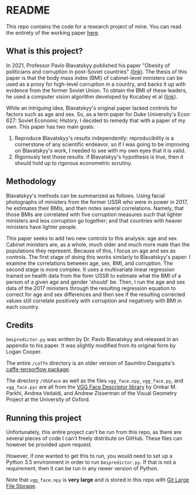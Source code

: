 # README

This repo contains the code for a research project of mine. You can read the entirety of the working paper [here](https://www.logan-cooper.com/assets/Cooper_Becker_Obesity_and_Corruption.pdf).

## What is this project?
In 2021, Professor Pavlo Blavatskyy published his paper "Obesity of politicians and corruption in post-Soviet countries" ([link](https://onlinelibrary.wiley.com/doi/abs/10.1111/ecot.12259)). The thesis of this paper is that the body mass index (BMI) of cabinet-level ministers can be used as a proxy for high-level corruption in a country, and backs it up with evidence from the former Soviet Union. To obtain the BMI of these leaders, he used a computer vision algorithm developed by Kocabey et al ([link](https://www.researchgate.net/publication/314433619_Face-to-BMI_Using_Computer_Vision_to_Infer_Body_Mass_Index_on_Social_Media)). 

While an intriguing idea, Blavatskyy's original paper lacked controls for factors such as age and sex. So, as a term paper for Duke University's Econ 627: Soviet Economic History, I decided to remedy that with a paper of my own. This paper has two main goals:
1. Reproduce Blavatskyy's results independently: reproducibility is a cornerstone of any scientific endeavor, so if I was going to be improving on Blavatskyy's work, I needed to see with my own eyes that it is valid.
2. Rigorously test those results: if Blavatskyy's hypothesis is true, then it should hold up to rigorous econometric scrutiny. 

## Methodology
Blavatskyy's methods can be summarized as follows. Using facial photographs of ministers from the former USSR who were in power in 2017, he estimates their BMIs, and then notes several correlations. Namely, that those BMIs are correlated with five corruption measures such that lighter ministers and less corruption go together; and that countries with heaver ministers have lighter people. 

This paper seeks to add two new controls to this analysis: age and sex. Cabinet ministers are, as a whole, much older and much more male than the populations they represent. Because of this, I focus on age and sex as controls. The first stage of doing this works similarly to Blavatskyy's paper: I examine the correlations between age, sex, BMI, and corruption. The second stage is more complex. It uses a multivariate linear regression trained on health data from the forer USSR to estimate what the BMI of a person of a given age and gender 'should' be. Then, I run the age and sex data of the 2017 ministers through the resulting regression equation to correct for age and sex differences and then see if the resulting corrected values still correlate positively with corruption and negatively with BMI in each country.

## Credits
`bmipredictor.py` was written by Dr. Pavlo Blavatskyy and released in an appendix to his paper. It was slightly modified from its original form by Logan Cooper.

The entire `/caffe` directory is an older version of Saumitro Dasgupta's [caffe-tensorflow package](https://github.com/ethereon/caffe-tensorflow).

The directory `/VGGFace` as well as the files `vgg_face.npy`, `vgg_face.py`, and `vgg_face.pyc` are all from the [VGG Face Descriptor library](https://www.robots.ox.ac.uk/~vgg/software/vgg_face/) by Omkar M. Parkhi, Andrea Vedaldi, and Andrew Zisserman of the Visual Geometry Project at the University of Oxford.

## Running this project
Unfortunately, this entire project can't be run from this repo, as there are several pieces of code I can't freely distribute on GitHub. These files can however be provided upon request.

However, if one wanted to get this to run, you would need to set up a Python 3.5 environment in order to run `bmipredictor.py`. If that is not a requirement, then it can be run in any newer version of Python.

Note that `vgg_face.npy` is **very large** and is stored in this repo with [Git Large File Storage](https://docs.github.com/en/repositories/working-with-files/managing-large-files/about-git-large-file-storage).